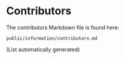# Contributors

The contributors Markdown file is found here:

    public/information/contributors.md

(List automatically generated)
